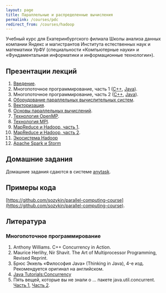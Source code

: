 ```yaml
---
layout: page
title: Параллельные и распределенные вычисления
permalink: /courses/pdc
redirect_from: /courses/hadoop
---
```


Учебный курс для Екатеринбургского филиала Школы анализа данных компании Яндекс и магистрантов Института естественных наук и математики УрФУ (специальности «Компьютерные науки» и «Фундаментальная информатики и информационные технологии»).

## Презентации лекций

1. [Введение](/assets/presentations/hpc_course/00-Introduction.pdf).
2. Многопоточное программирование, часть 1 ([С++](/assets/presentations/hpc_course/01-ConcurrencyCPP.pdf), [Java](/assets/presentations/hpc_course/01-ConcurrencyJava.pdf)).
3. Многопоточное программирование, часть 2 ([С++](/assets/presentations/hpc_course/02-ConcurrencyCPP.pdf), [Java](/assets/presentations/hpc_course/02-ConcurrencyJava.pdf)).
4. [Оборудование параллельных вычислительных систем](/assets/presentations/hpc_course/03-Hardware.pdf).
5. [Векторизация](https://yadi.sk/i/DCk-eSMjfiWPq).
6. [Основы параллельных вычислений](https://yadi.sk/i/PSJUZbiqfiWSC).
7. [Технология OpenMP](https://yadi.sk/i/a_uaC4lHfiWTw).
8. [Технология MPI](https://yadi.sk/i/ogYp1MYgk48Ba).
9. [MapReduce и Hadoop, часть 1](https://yadi.sk/i/cVwxkgplk48Gq).
10. [MapReduce и Hadoop, часть 2](https://yadi.sk/i/LCT-aaq_k48NN).
11. [Экосистема Hadoop](https://yadi.sk/i/XSkdXgu8k48Rj)
12. [Apache Spark и Storm](https://yadi.sk/i/6TO_ZxcKk48TW)

## Домашние задания

Домашние задания сдаются в системе [anytask](https://anytask.org/course/320).

## Примеры кода

[https://github.com/sozykin/parallel-computing-course](https://github.com/sozykin/parallel-computing-course).

## Литература

### Многопоточное программирование

1. Anthony Williams. C++ Concurrency in Action.
2. Maurice Herlihy, Nir Shavit. The Art of Multiprocessor Programming, Revised Reprint.
3. Брюс Эккель «Философия Java» (Thinking in Java), 4-е изд. Рекомендуется оригинал на английском.
4. [Java Tutorials:Concurrency](http://docs.oracle.com/javase/tutorial/essential/concurrency/index.html)
5. Пять вещей, которые вы не знали о … пакете java.util.concurrent. [Часть 1](http://www.ibm.com/developerworks/ru/library/j-5things4/), [Часть 2](http://www.ibm.com/developerworks/ru/library/j-5things5/).
